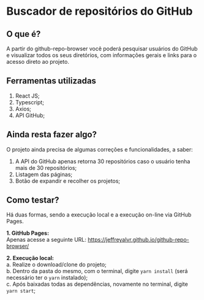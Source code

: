 # Buscador de repositórios do GitHub

## O que é?
A partir do github-repo-browser você poderá pesquisar usuários do GitHub e visualizar todos os seus diretórios, com informações gerais e links para o acesso direto ao projeto.

## Ferramentas utilizadas
1. React JS;
2. Typescript;
3. Axios;
4. API GitHub;

## Ainda resta fazer algo?
O projeto ainda precisa de algumas correções e funcionalidades, a saber:

1. A API do GitHub apenas retorna 30 repositórios caso o usuário tenha mais de 30 repositórios;
2. Listagem das páginas;
3. Botão de expandir e recolher os projetos;

## Como testar?
Há duas formas, sendo a execução local e a execução on-line via GitHub Pages.

**1. GitHub Pages:**\
Apenas acesse a seguinte URL: https://jeffreyalvr.github.io/github-repo-browser/
  
**2. Execução local:**\
  a. Realize o download/clone do projeto;\
  b. Dentro da pasta do mesmo, com o terminal, digite `yarn install` (será necessário ter o `yarn` instalado);\
  c. Após baixadas todas as dependências, novamente no terminal, digite `yarn start`;
